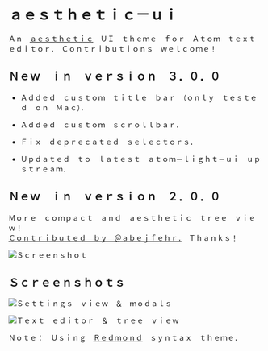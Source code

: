 # ａｅｓｔｈｅｔｉｃ－ｕｉ

Ａｎ　[ａｅｓｔｈｅｔｉｃ](http://knowyourmeme.com/memes/aesthetic)　ＵＩ　ｔｈｅｍｅ　ｆｏｒ　Ａｔｏｍ　ｔｅｘｔ　ｅｄｉｔｏｒ．　Ｃｏｎｔｒｉｂｕｔｉｏｎｓ　ｗｅｌｃｏｍｅ！

## Ｎｅｗ　ｉｎ　ｖｅｒｓｉｏｎ　３．０．０

- Ａｄｄｅｄ　ｃｕｓｔｏｍ　ｔｉｔｌｅ　ｂａｒ　（ｏｎｌｙ　ｔｅｓｔｅｄ　ｏｎ　Ｍａｃ）．

- Ａｄｄｅｄ　ｃｕｓｔｏｍ　ｓｃｒｏｌｌｂａｒ．

- Ｆｉｘ　ｄｅｐｒｅｃａｔｅｄ　ｓｅｌｅｃｔｏｒｓ．

- Ｕｐｄａｔｅｄ　ｔｏ　ｌａｔｅｓｔ　ａｔｏｍ－ｌｉｇｈｔ－ｕｉ　ｕｐｓｔｒｅａｍ．


## Ｎｅｗ　ｉｎ　ｖｅｒｓｉｏｎ　２．０．０

Ｍｏｒｅ　ｃｏｍｐａｃｔ　ａｎｄ　ａｅｓｔｈｅｔｉｃ　ｔｒｅｅ　ｖｉｅｗ！<br>[Ｃｏｎｔｒｉｂｕｔｅｄ　ｂｙ　＠ａｂｅｊｆｅｈｒ．](https://github.com/dtinth/atom-aesthetic-ui/pull/4)　Ｔｈａｎｋｓ！

![Ｓｃｒｅｅｎｓｈｏｔ](http://i.imgur.com/455A2im.png)


## Ｓｃｒｅｅｎｓｈｏｔｓ

![Ｓｅｔｔｉｎｇｓ　ｖｉｅｗ　＆　ｍｏｄａｌｓ](http://i.imgur.com/MjX2xqw.png)

![Ｔｅｘｔ　ｅｄｉｔｏｒ　＆　ｔｒｅｅ　ｖｉｅｗ](http://i.imgur.com/zHObmye.png)

Ｎｏｔｅ：　Ｕｓｉｎｇ　[Ｒｅｄｍｏｎｄ](https://atom.io/themes/redmond-syntax)　ｓｙｎｔａｘ　ｔｈｅｍｅ．
